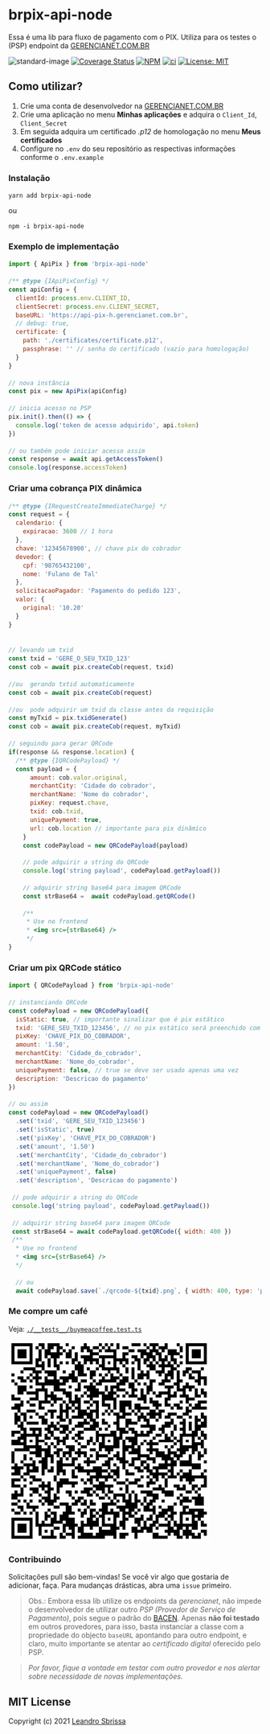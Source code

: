 # brpix-api-node
Essa é uma lib para fluxo de pagamento com o PIX. Utiliza para os testes o (PSP) endpoint da [GERENCIANET.COM.BR](https://gerencianet.com.br/pix/)

![standard-image](https://img.shields.io/badge/code%20style-standard-brightgreen.svg) [![Coverage Status](https://coveralls.io/repos/github/leguass7/brpix-api-node/badge.svg?branch=master)](https://coveralls.io/github/leguass7/brpix-api-node?branch=master) [![NPM](https://img.shields.io/npm/v/brpix-api-node.svg)](https://www.npmjs.com/package/brpix-api-node) [![ci](https://github.com/leguass7/brpix-api-node/actions/workflows/deploy.yml/badge.svg?branch=master)](https://github.com/leguass7/brpix-api-node/actions/workflows/deploy.yml) [![License: MIT](https://img.shields.io/badge/License-MIT-yellow.svg)](https://opensource.org/licenses/MIT)
## Como utilizar?
 1) Crie uma conta de desenvolvedor na [GERENCIANET.COM.BR](https://gerencianet.com.br/pix/)
 2) Crie uma aplicação no menu **Minhas aplicações** e adquira o ```Client_Id```, ```Client_Secret```
 3) Em seguida adquira um certificado *.p12* de homologação no menu **Meus certificados** 
 4) Configure no ```.env``` do seu repositório as respectivas informações conforme o ```.env.example```

### Instalação
```
yarn add brpix-api-node
``` 
ou 
```
npm -i brpix-api-node
```

### Exemplo de implementação
```js
import { ApiPix } from 'brpix-api-node'

/** @type {IApiPixConfig} */
const apiConfig = {
  clientId: process.env.CLIENT_ID,
  clientSecret: process.env.CLIENT_SECRET,
  baseURL: 'https://api-pix-h.gerencianet.com.br',
  // debug: true,
  certificate: {
    path: './certificates/certificate.p12',
    passphrase: '' // senha do certificado (vazio para homologação)
  }
}

// nova instância 
const pix = new ApiPix(apiConfig)

// inicia acesso no PSP
pix.init().then(() => {
  console.log('token de acesso adquirido', api.token)
})

// ou também pode iniciar acesso assim
const response = await api.getAccessToken()
console.log(response.accessToken)
```

### Criar uma cobrança PIX dinâmica

```js
/** @type {IRequestCreateImmediateCharge} */
const request = {
  calendario: {
    expiracao: 3600 // 1 hora
  },
  chave: '12345678900', // chave pix do cobrador
  devedor: {
    cpf: '98765432100',
    nome: 'Fulano de Tal'
  },
  solicitacaoPagador: 'Pagamento do pedido 123',
  valor: {
    original: '10.20'
  }
}


// levando um txid
const txid = 'GERE_O_SEU_TXID_123'
const cob = await pix.createCob(request, txid)

//ou  gerando txtid automaticamente
const cob = await pix.createCob(request)

//ou  pode adquirir um txid da classe antes da requisição
const myTxid = pix.txidGenerate()
const cob = await pix.createCob(request, myTxid)

// seguindo para gerar QRCode
if(response && response.location) {
  /** @type {IQRCodePayload} */
  const payload = {
      amount: cob.valor.original,
      merchantCity: 'Cidade do cobrador',
      merchantName: 'Nome do cobrador', 
      pixKey: request.chave,
      txid: cob.txid,
      uniquePayment: true,
      url: cob.location // importante para pix dinâmico
    }
    const codePayload = new QRCodePayload(payload)

    // pode adquirir a string do QRCode
    console.log('string payload', codePayload.getPayload()) 

    // adquirir string base64 para imagem QRCode
    const strBase64 =  await codePayload.getQRCode()

    /** 
     * Use no frontend
     * <img src={strBase64} />
     */
}

```

### Criar um pix QRCode stático

```javascript
import { QRCodePayload } from 'brpix-api-node'

// instanciando QRCode
const codePayload = new QRCodePayload({
  isStatic: true, // importante sinalizar que é pix estático
  txid: 'GERE_SEU_TXID_123456', // no pix estático será preenchido com '***' automaticamente
  pixKey: 'CHAVE_PIX_DO_COBRADOR',
  amount: '1.50',
  merchantCity: 'Cidade_do_cobrador',
  merchantName: 'Nome_do_cobrador',
  uniquePayment: false, // true se deve ser usado apenas uma vez
  description: 'Descricao do pagamento'
})

// ou assim 
const codePayload = new QRCodePayload()
  .set('txid', 'GERE_SEU_TXID_123456')
  .set('isStatic', true)
  .set('pixKey', 'CHAVE_PIX_DO_COBRADOR')
  .set('amount', '1.50')
  .set('merchantCity', 'Cidade_do_cobrador')
  .set('merchantName', 'Nome_do_cobrador')
  .set('uniquePayment', false)
  .set('description', 'Descricao do pagamento')

 // pode adquirir a string do QRCode
 console.log('string payload', codePayload.getPayload()) 

 // adquirir string base64 para imagem QRCode
 const strBase64 = await codePayload.getQRCode({ width: 400 })
 /** 
  * Use no frontend
  * <img src={strBase64} />
  */

  // ou 
  await codePayload.save(`./qrcode-${txid}.png`, { width: 400, type: 'png' })

```

### Me compre um café
 Veja: [```./__tests__/buymeacoffee.test.ts```](./__tests__/buymeacoffee.test.ts)

 ![QRCODE](.github/qrcode.png)


### Contribuindo
Solicitações pull são bem-vindas! Se você vir algo que gostaria de adicionar, faça. Para mudanças drásticas, abra uma ```issue``` primeiro.
> Obs.: Embora essa lib utilize os endpoints da *gerencianet*, não impede o desenvolvedor de utilizar outro *PSP (Provedor de Serviço de Pagamento)*, pois segue o padrão do [BACEN](https://www.bcb.gov.br/estabilidadefinanceira/pix). Apenas **não foi testado** em outros provedores, para isso, basta instanciar a classe com a propriedade do objecto ```baseURL``` apontando para outro endpoint, e claro, muito importante se atentar ao *certificado digital* oferecido pelo PSP. 

> *Por favor, fique a vontade em testar com outro provedor e nos alertar sobre necessidade de novas implementações.*
## MIT License

Copyright (c) 2021 [Leandro Sbrissa](https://github.com/leguass7)
